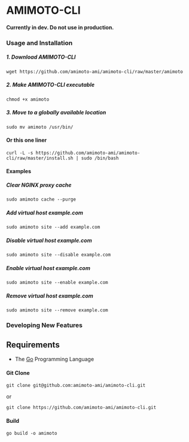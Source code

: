 # AMIMOTO-CLI

#### Currently in dev. Do not use in production.

### Usage and Installation

##### 1. Download AMIMOTO-CLI
`wget https://github.com/amimoto-ami/amimoto-cli/raw/master/amimoto`

##### 2. Make AMIMOTO-CLI executable
`chmod +x amimoto`

##### 3. Move to a globally available location
`sudo mv amimoto /usr/bin/`

#### Or this one liner

```
curl -L -s https://github.com/amimoto-ami/amimoto-cli/raw/master/install.sh | sudo /bin/bash
```

#### Examples

##### Clear NGINX proxy cache
`sudo amimoto cache --purge`

##### Add virtual host example.com
`sudo amimoto site --add example.com`

##### Disable virtual host example.com
`sudo amimoto site --disable example.com`

##### Enable virtual host example.com
`sudo amimoto site --enable example.com`

##### Remove virtual host example.com
`sudo amimoto site --remove example.com`

### Developing New Features

## Requirements

- The [Go](https://github.com/golang/go) Programming Language

#### Git Clone

`git clone git@github.com:amimoto-ami/amimoto-cli.git`

or

`git clone https://github.com/amimoto-ami/amimoto-cli.git`

#### Build

`go build -o amimoto`
